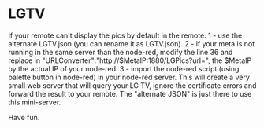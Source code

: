 # LGTV

If your remote can't display the pics by default in the remote:
1 - use the alternate LGTV.json (you can rename it as LGTV.json).
2 - if your meta is not running in the same server than the node-red, modify the line 36 and replace in "URLConverter":"http://$MetaIP:1880/LGPics?url=", the $MetaIP by the actual IP of your node-red.
3 - import the node-red script (using palette button in node-red) in your node-red server. This will create a very small web server that will query your LG TV, ignore the certificate errors and forward the result to your remote. The "alternate JSON" is just there to use this mini-server.

Have fun.
            
